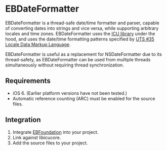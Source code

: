 # EBDateFormatter

EBDateFormatter is a thread-safe date/time formatter and parser, capable of converting dates into strings and vice versa, while supporting arbitrary locales and time zones. EBDateFormatter uses the [ICU library](http://site.icu-project.org) under the hood, and uses the date/time formatting patterns specified by [UTS #35 Locale Data Markup Language](http://www.unicode.org/reports/tr35/tr35-25.html#Date_Format_Patterns).

EBDateFormatter is useful as a replacement for NSDateFormatter due to its thread-safety, as EBDateFormatter can be used from multiple threads simultaneously without requiring thread synchronization.

## Requirements

- iOS 6. (Earlier platform versions have not been tested.)
- Automatic reference counting (ARC) must be enabled for the source files.

## Integration

1. Integrate [EBFoundation](https://github.com/davekeck/EBFoundation) into your project.
2. Link against libicucore.
3. Add the source files to your project.